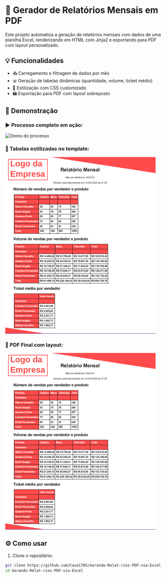 # 🧾 Gerador de Relatórios Mensais em PDF

Este projeto automatiza a geração de relatórios mensais com dados de uma planilha Excel, renderizando em HTML com Jinja2 e exportando para PDF com layout personalizado.

## 💡 Funcionalidades

- 📥 Carregamento e filtragem de dados por mês  
- 📊 Geração de tabelas dinâmicas (quantidade, volume, ticket médio)  
- 🎨 Estilização com CSS customizado  
- 🖨️ Exportação para PDF com layout sobreposto  

## 📸 Demonstração

### ▶️ Processo completo em ação:
![Demo do processo](./media/demo_final.gif)

### 🧾 Tabelas estilizadas no template:
![Exemplo Tabela](./media/tabela_exemplo.png)

### 📄 PDF Final com layout:
![Exemplo PDF](./media/pdf_final.png)

## ⚙️ Como usar

1. Clone o repositório:

```bash
git clone https://github.com/Caua1705/Gerando-Relat-rios-PDF-via-Excel.git
cd Gerando-Relat-rios-PDF-via-Excel

